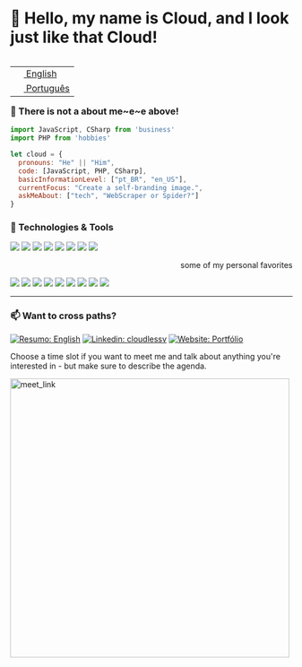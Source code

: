 <h1> 👾 Hello, my name is Cloud, and I look just like that Cloud!</h1>

<table align="right">
  <tr><td>
    <a href="README.md">
      <img
        src="https://flagcdn.com/16x12/us.png"
        srcset="https://flagcdn.com/32x24/us.png 2x, https://flagcdn.com/48x36/us.png 3x"
        width="16"
        height="12" />
      English
    </a>
  </td></tr>
  <tr><td>
    <a href="README_pt.md">
      <img
        src="https://flagcdn.com/16x12/br.png"
        srcset="https://flagcdn.com/32x24/br.png 2x, https://flagcdn.com/48x36/br.png 3x"
        width="16"
        height="12" />
      Português
    </a>
  </td></tr>
</table>

<h3> 🧐 There is not a about me~e~e above! </h3>

```javascript
import JavaScript, CSharp from 'business'
import PHP from 'hobbies'

let cloud = {
  pronouns: "He" || "Him",
  code: [JavaScript, PHP, CSharp],
  basicInformationLevel: ["pt_BR", "en_US"],
  currentFocus: "Create a self-branding image.",
  askMeAbout: ["tech", "WebScraper or Spider?"]
}
```

<h3> 🔧 Technologies & Tools </h3>

![](https://img.shields.io/badge/Shell-PowerShell-informational?style=flat&logo=powershell&logoColor=white)
![](https://img.shields.io/badge/OS-Windows-informational?style=flat&logo=windows&logoColor=white)
![](https://img.shields.io/badge/Editor-VS_Code-informational?style=flat&logo=visual-studio-code&logoColor=white)
![](https://img.shields.io/badge/Code-JavaScript-informational?style=flat&logo=javascript&logoColor=white)
![](https://img.shields.io/badge/Code-PHP-informational?style=flat&logo=php&logoColor=white)
![](https://img.shields.io/badge/Code-CSharp-informational?style=flat&logo=csharp&logoColor=white)
![](https://img.shields.io/badge/Tools-PostgreSQL-informational?style=flat&logo=postgresql&logoColor=white)
![](https://img.shields.io/badge/Tools-MSSQL_Server-informational?style=flat&logo=microsoft-sql-server&logoColor=white)

<p align="right">some of my personal favorites</p>

![](https://img.shields.io/badge/-Git-inactive?style=flat&logo=git&logoColor=white)
![](https://img.shields.io/badge/-ASP.NET_Core-inactive?style=flat&logo=.net&logoColor=white)
![](https://img.shields.io/badge/-Vue-inactive?style=flat&logo=vue.js&logoColor=white)
![](https://img.shields.io/badge/-Cucumber-inactive?style=flat&logo=cucumber&logoColor=white)
![](https://img.shields.io/badge/-Cypress-inactive?style=flat&logo=cypress&logoColor=white)
![](https://img.shields.io/badge/-Jest-inactive?style=flat&logo=jest&logoColor=white)
![](https://img.shields.io/badge/-Roots_Bedrock-inactive?style=flat&logo=roots-bedrock&logoColor=white)
![](https://img.shields.io/badge/-Roots_Sage-inactive?style=flat&logo=roots-sage&logoColor=white)
![](https://img.shields.io/badge/-Wordpress-inactive?style=flat&logo=wordpress&logoColor=white)

---

<h3> 📫 Want to cross paths? </h3>

[![Resumo: English](https://img.shields.io/badge/-resume-informational?style=flat-square)](https://resume.io/r/Yx57k9bcJ)
[![Linkedin: cloudlessv](https://img.shields.io/badge/-cloudlessv-blue?style=flat-square&logo=Linkedin&logoColor=white&link=https://www.linkedin.com/in/cloudlessv/)](https://www.linkedin.com/in/cloudlessv/)
[![Website: Portfólio](https://img.shields.io/badge/Portfólio-blue.svg?&style=flat-square&logo=Google-Chrome&logoColor=white)](https://cloudlessv.netlify.app/)

Choose a time slot if you want to meet me and talk about anything you're interested in - but make sure to describe the agenda.

<a href="https://calendly.com/cloudlessv/30min" target="_blank">
  <img width="498" alt="meet_link" src="https://user-images.githubusercontent.com/15426564/144297439-f530f383-e73e-41e0-9914-a9b7d3f432e5.png">
</a>
